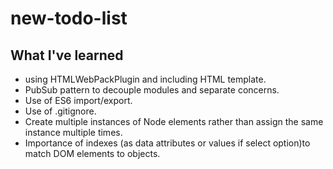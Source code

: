 # new-todo-list

## What I've learned
- using HTMLWebPackPlugin and including HTML template.
- PubSub pattern to decouple modules and separate concerns.
- Use of ES6 import/export.
- Use of .gitignore.
- Create multiple instances of Node elements rather than assign the same instance multiple times.
- Importance of indexes (as data attributes or values if select option)to match DOM elements to objects.